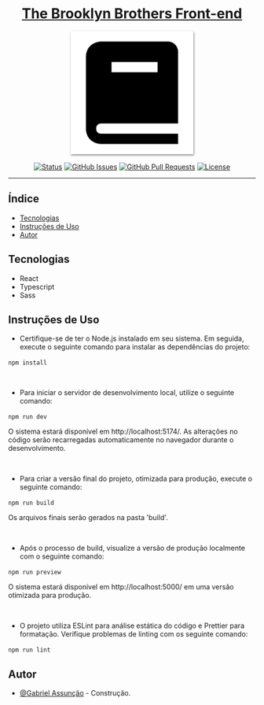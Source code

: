 <!-- TITLE -->
<h1 align="center" color="black"><a href="https://github.com/skGab/TBB-Front-end" target="_blank">The Brooklyn Brothers Front-end</a></h1>

<!-- THUMB -->
<p align="center">
  <a href="https://github.com/skGab/TBB-Front-end" rel="noopener" target="_blank">
        <img src="src/assets/images/doc_thumb.png" width="250px" style="box-shadow: 1px 2px 4px gray;" alt="Logo do Projeto" object-fit="cover">
  </a>
</p>

<!-- STATUS -->
<div align="center">

[![Status](https://img.shields.io/badge/status-active-success.svg)]()
[![GitHub Issues](https://img.shields.io/github/issues/skGab/TBB-Front-end.svg)](https://github.com/skGab/TBB-Front-end/issues)
[![GitHub Pull Requests](https://img.shields.io/github/issues-pr/skGab/TBB-Front-end.svg)](https://github.com/skGab/TBB-Front-end/pulls)
[![License](https://img.shields.io/badge/license-MIT-blue.svg)](/LICENSE)

</div>

---

<!-- INTRO -->

## Índice

- [Tecnologias](#tecnologies)
- [Instruções de Uso](#glossary)
- [Autor](#authors)

## Tecnologias <a name="tecnologies"></a>

- React
- Typescript
- Sass

## Instruções de Uso <a name="glossary"></a>

- Certifique-se de ter o Node.js instalado em seu sistema. Em seguida, execute o seguinte comando para instalar as dependências do projeto:

`npm install`

<br>

- Para iniciar o servidor de desenvolvimento local, utilize o seguinte comando:

`npm run dev`

O sistema estará disponível em http://localhost:5174/. As alterações no código serão recarregadas automaticamente no navegador durante o desenvolvimento.

<br>

- Para criar a versão final do projeto, otimizada para produção, execute o seguinte comando:

`npm run build`

Os arquivos finais serão gerados na pasta 'build'.

<br>

- Após o processo de build, visualize a versão de produção localmente com o seguinte comando:

`npm run preview`

O sistema estará disponível em http://localhost:5000/ em uma versão otimizada para produção.

<br>

- O projeto utiliza ESLint para análise estática do código e Prettier para formatação. Verifique problemas de linting com os seguinte comando:

`npm run lint`

## Autor <a name="authors"></a>

- [@Gabriel Assunção](https://github.com/skGab) - Construção.
